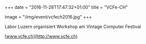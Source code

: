 +++
date = "2016-11-28T17:47:32+01:00"
title = "VCFe-CH"

image = "/img/event/vcfech2016.jpg"
+++

Labor Luzern organisiert Workshop am Vintage Computer Festival

[www.vcfe.ch](http://www.vcfe.ch)
